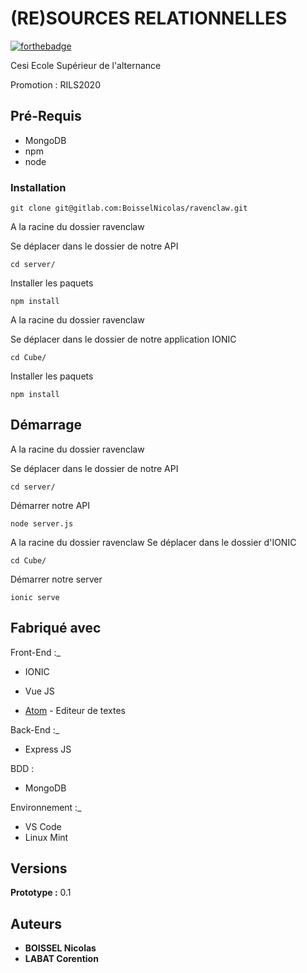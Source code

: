 # (RE)SOURCES RELATIONNELLES
[![forthebadge](https://forthebadge.com/images/badges/built-with-love.svg)](https://forthebadge.com)

Cesi Ecole Supérieur de l'alternance

Promotion : RILS2020

## Pré-Requis

 - MongoDB
 - npm
 - node

### Installation
```
git clone git@gitlab.com:BoisselNicolas/ravenclaw.git
```

A la racine du dossier ravenclaw

Se déplacer dans le dossier de notre API

```
cd server/
```
Installer les paquets
```
npm install
```
A la racine du dossier ravenclaw

Se déplacer dans le dossier de notre application IONIC
```
cd Cube/
```
Installer les paquets
```
npm install
```

## Démarrage
A la racine du dossier ravenclaw

Se déplacer dans le dossier de notre API

```
cd server/
```
Démarrer notre API
```
node server.js
```
A la racine du dossier ravenclaw
Se déplacer dans le dossier d'IONIC
```
cd Cube/
```
Démarrer notre server
```
ionic serve
```

## Fabriqué avec

Front-End :_
* IONIC 
* Vue JS 

* [Atom](https://atom.io/) - Editeur de textes

Back-End :_
* Express JS

BDD :
* MongoDB

Environnement :_
* VS Code
* Linux Mint


## Versions

**Prototype :** 0.1


## Auteurs

* **BOISSEL Nicolas** 
* **LABAT Corention**



